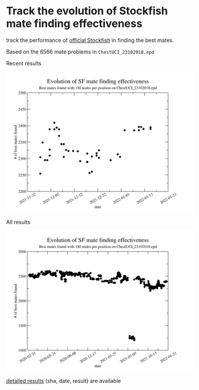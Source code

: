 #  Track the evolution of Stockfish mate finding effectiveness 

track the performance of [official Stockfish](https://github.com/official-stockfish/Stockfish)
in finding the best mates.

Based on the 6566 mate problems in `ChestUCI_23102018.epd`

Recent results
<p align="center">
  <img src="all_results_recent.png?raw=true">
</p>

All results
<p align="center">
  <img src="all_results.png?raw=true">
</p>

[detailed results](all_results.txt?raw=true) (sha, date, result) are available
